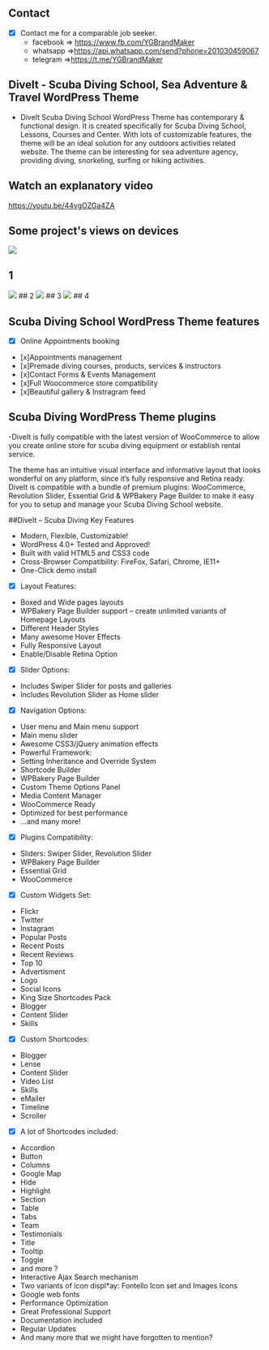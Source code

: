 
## Contact 

- [x] Contact me for a comparable job seeker.
	- facebook => https://www.fb.com/YGBrandMaker
	- whatsapp =>https://api.whatsapp.com/send?phone=201030459067
	- telegram =>https://t.me/YGBrandMaker

##  DiveIt - Scuba Diving School, Sea Adventure & Travel WordPress Theme



- DiveIt Scuba Diving School WordPress Theme has contemporary & functional design. It is created specifically for Scuba Diving School, Lessons, Courses and Center. With lots of customizable features, the theme will be an ideal solution for any outdoors activities related website. The theme can be interesting for sea adventure agency, providing diving, snorkeling, surfing or hiking activities.



## Watch an explanatory video

https://youtu.be/44vgOZGa4ZA

## Some project's views on devices


 <img src="https://github.com/youssefghamry/DiveIt/blob/main/img/01_DiveIt.jpg">
 
 ## 1
  <img src="https://github.com/youssefghamry/DiveIt/blob/main/img/02_DiveIt.jpg">
## 2
  <img src="https://github.com/youssefghamry/DiveIt/blob/main/img/03_DiveIt.jpg">
## 3
  <img src="https://github.com/youssefghamry/DiveIt/blob/main/img/04_DiveIt.jpg">
## 4


## Scuba Diving School WordPress Theme features



- [x] Online Appointments booking
- [x]Appointments management
- [x]Premade diving courses, products, services & instructors
- [x]Contact Forms & Events Management
- [x]Full Woocommerce store compatibility
- [x]Beautiful gallery & Instragram feed

## Scuba Diving WordPress Theme plugins


-DiveIt is fully compatible with the latest version of WooCommerce to allow you create online store for scuba diving equipment or establish rental service.

The theme has an intuitive visual interface and informative layout that looks wonderful on any platform, since it’s fully responsive and Retina ready. DiveIt is compatible with a bundle of premium plugins: WooCommerce, Revolution Slider, Essential Grid & WPBakery Page Builder to make it easy for you to setup and manage your Scuba Diving School website.

##DiveIt – Scuba Diving Key Features

- Modern, Flexible, Customizable!
- WordPress 4.0+ Tested and Approved!
- Built with valid HTML5 and CSS3 code
- Cross-Browser Compatibility: FireFox, Safari, Chrome, IE11+
- One-Click demo install
- [x] Layout Features:
- Boxed and Wide pages layouts
- WPBakery Page Builder support – create unlimited variants of Homepage Layouts
- Different Header Styles
- Many awesome Hover Effects
- Fully Responsive Layout
- Enable/Disable Retina Option
- [x] Slider Options:
- Includes Swiper Slider for posts and galleries
- Includes Revolution Slider as Home slider
- [x] Navigation Options:
- User menu and Main menu support
- Main menu slider
- Awesome CSS3/jQuery animation effects
- Powerful Framework:
- Setting Inheritance and Override System
- Shortcode Builder
- WPBakery Page Builder
- Custom Theme Options Panel
- Media Content Manager
- WooCommerce Ready
- Optimized for best performance
- ...and many more!
- [x] Plugins Compatibility:
- Sliders: Swiper Slider, Revolution Slider
- WPBakery Page Builder
- Essential Grid
- WooCommerce
- [x] Custom Widgets Set:
- Flickr
- Twitter
- Instagram
- Popular Posts
- Recent Posts
- Recent Reviews
- Top 10
- Advertisment
- Logo
- Social Icons
- King Size Shortcodes Pack
- Blogger
- Content Slider
- Skills
- [x] Custom Shortcodes:
- Blogger
- Lense
- Content Slider
- Video List
- Skills
- eMailer
- Timeline
- Scroller
- [x] A lot of Shortcodes included:
- Accordion
- Button
- Columns
- Google Map
- Hide
- Highlight
- Section
- Table
- Tabs
- Team
- Testimonials
- Title
- Tooltip
- Toggle
- and more ?
- Interactive Ajax Search mechanism
- Two variants of icon displ*ay: Fontello Icon set and Images Icons
- Google web fonts
- Performance Optimization
- Great Professional Support
- Documentation included
- Regular Updates
- And many more that we might have forgotten to mention?
